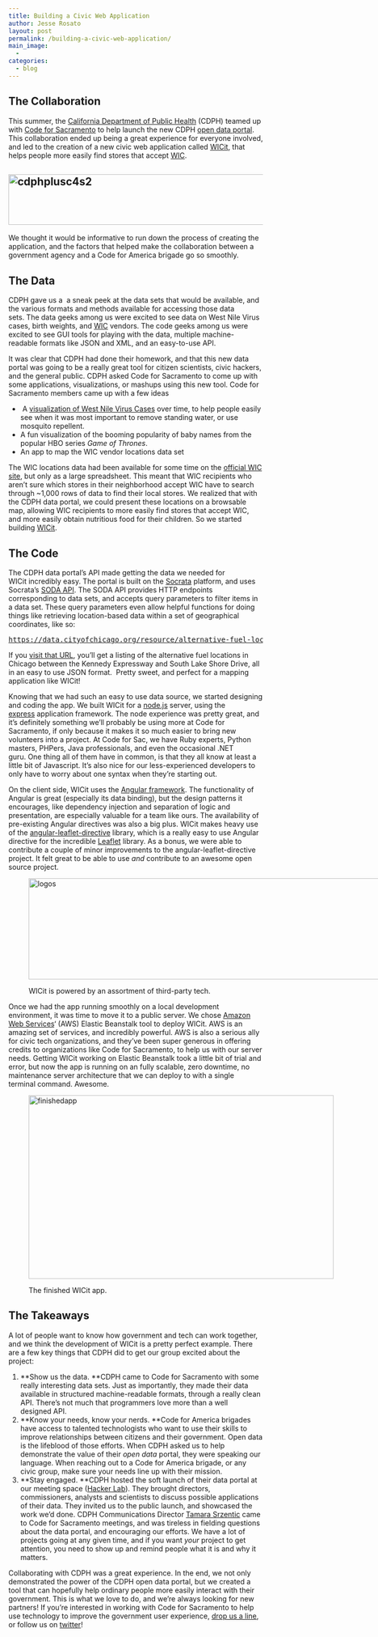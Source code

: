 ```yaml
---
title: Building a Civic Web Application
author: Jesse Rosato
layout: post
permalink: /building-a-civic-web-application/
main_image:
  - 
categories:
  - blog
---
```

## The Collaboration

This summer, the [California Department of Public Health][1] (CDPH) teamed up with [Code for Sacramento][2] to help launch the new CDPH <a title="The CDPH Open Data Portal" href="https://health.data.ca.gov/" target="_blank">open data portal</a>. This collaboration ended up being a great experience for everyone involved, and led to the creation of a new civic web application called [WICit][3], that helps people more easily find stores that accept [WIC][4].

## [<img class="alignnone size-full wp-image-733" src="../images/posts/cdphplusc4s2.png" alt="cdphplusc4s2" width="700" height="100" />][5]

We thought it would be informative to run down the process of creating the application, and the factors that helped make the collaboration between a government agency and a Code for America brigade go so smoothly.

## The Data

CDPH gave us a  a sneak peek at the data sets that would be available, and the various formats and methods available for accessing those data sets. The data geeks among us were excited to see data on West Nile Virus cases, birth weights, and <a title="California WIC Home" href="http://www.cdph.ca.gov/programs/wicworks/Pages/default.aspx" target="_blank">WIC</a> vendors. The code geeks among us were excited to see GUI tools for playing with the data, multiple machine-readable formats like JSON and XML, and an easy-to-use API.

It was clear that CDPH had done their homework, and that this new data portal was going to be a really great tool for citizen scientists, civic hackers, and the general public. CDPH asked Code for Sacramento to come up with some applications, visualizations, or mashups using this new tool. Code for Sacramento members came up with a few ideas

  *  A <a title="Github repository for West Nile visualization." href="https://github.com/haileypate/viz-west_nile_virus" target="_blank">visualization of West Nile Virus Cases</a> over time, to help people easily see when it was most important to remove standing water, or use mosquito repellent.
  * A fun visualization of the booming popularity of baby names from the popular HBO series *Game of Thrones*.
  * An app to map the WIC vendor locations data set

The WIC locations data had been available for some time on the [official WIC site][6], but only as a large spreadsheet. This meant that WIC recipients who aren&#8217;t sure which stores in their neighborhood accept WIC have to search through ~1,000 rows of data to find their local stores. We realized that with the CDPH data portal, we could present these locations on a browsable map, allowing WIC recipients to more easily find stores that accept WIC, and more easily obtain nutritious food for their children. So we started building <a title="WICit" href="http://findwic.com" target="_blank">WICit</a>.

## The Code

The CDPH data portal&#8217;s API made getting the data we needed for WICit incredibly easy. The portal is built on the <a title="Socrata" href="http://www.socrata.com/" target="_blank">Socrata</a> platform, and uses Socrata&#8217;s <a title="Socrata's developer home." href="http://dev.socrata.com/" target="_blank">SODA API</a>. The SODA API provides HTTP endpoints corresponding to data sets, and accepts query parameters to filter items in a data set. These query parameters even allow helpful functions for doing things like retrieving location-based data within a set of geographical coordinates, like so:

<pre><a class="exec has-tooltip" style="color: #1b1b1b;" title="" href="https://data.cityofchicago.org/resource/alternative-fuel-locations.json?$where=within_box(location,%2041.885001,%20-87.645939,%2041.867011,%20-87.618516)">https://data.cityofchicago.org/resource/alternative-fuel-locations.json?$where=within_box(location, 41.885001, -87.645939, 41.867011, -87.618516)</a></pre>

If you <a title="Check out that sweet bounding box function!" href="https://data.cityofchicago.org/resource/alternative-fuel-locations.json?$where=within_box(location,%2041.885001,%20-87.645939,%2041.867011,%20-87.618516)" target="_blank">visit that URL</a>, you&#8217;ll get a listing of the alternative fuel locations in Chicago between the Kennedy Expressway and South Lake Shore Drive, all in an easy to use JSON format.  Pretty sweet, and perfect for a mapping application like WICit!

Knowing that we had such an easy to use data source, we started designing and coding the app. We built WICit for a <a title="node.js" href="http://nodejs.org" target="_blank">node.js</a> server, using the <a title="express.js" href="http://expressjs.com/" target="_blank">express</a> application framework. The node experience was pretty great, and it&#8217;s definitely something we&#8217;ll probably be using more at Code for Sacramento, if only because it makes it so much easier to bring new volunteers into a project. At Code for Sac, we have Ruby experts, Python masters, PHPers, Java professionals, and even the occasional .NET guru. One thing all of them have in common, is that they all know at least a little bit of Javascript. It&#8217;s also nice for our less-experienced developers to only have to worry about one syntax when they&#8217;re starting out.

On the client side, WICit uses the <a title="Angular" href="https://angularjs.org/" target="_blank">Angular framework</a>. The functionality of Angular is great (especially its data binding), but the design patterns it encourages, like dependency injection and separation of logic and presentation, are especially valuable for a team like ours. The availability of pre-existing Angular directives was also a big plus. WICit makes heavy use of the <a title="Angular Leaflet Directive" href="https://github.com/tombatossals/angular-leaflet-directive" target="_blank">angular-leaflet-directive</a> library, which is a really easy to use Angular directive for the incredible <a title="Leaflet.js" href="http://leafletjs.com/" target="_blank">Leaflet</a> library. As a bonus, we were able to contribute a couple of minor improvements to the angular-leaflet-directive project. It felt great to be able to use *and* contribute to an awesome open source project.<figure id="attachment_734" style="width: 700px;" class="wp-caption aligncenter">

[<img class="wp-image-734 size-full" src="../images/posts/logos.png" alt="logos" width="700" height="200" />][7]<figcaption class="wp-caption-text">WICit is powered by an assortment of third-party tech.</figcaption></figure> 

Once we had the app running smoothly on a local development environment, it was time to move it to a public server. We chose [Amazon Web Services][8]&#8216; (AWS) Elastic Beanstalk tool to deploy WICit. AWS is an amazing set of services, and incredibly powerful. AWS is also a serious ally for civic tech organizations, and they&#8217;ve been super generous in offering credits to organizations like Code for Sacramento, to help us with our server needs. Getting WICit working on Elastic Beanstalk took a little bit of trial and error, but now the app is running on an fully scalable, zero downtime, no maintenance server architecture that we can deploy to with a single terminal command. Awesome.<figure id="attachment_736" style="width: 604px;" class="wp-caption alignnone">

[<img class="wp-image-736 size-large" src="../images/posts/finishedapp-1024x617.png" alt="finishedapp" width="604" height="363" />][9]<figcaption class="wp-caption-text">The finished WICit app.</figcaption></figure> 

## The Takeaways

A lot of people want to know how government and tech can work together, and we think the development of WICit is a pretty perfect example. There are a few key things that CDPH did to get our group excited about the project:

  1. **Show us the data. **CDPH came to Code for Sacramento with some really interesting data sets. Just as importantly, they made their data available in structured machine-readable formats, through a really clean API. There&#8217;s not much that programmers love more than a well designed API.
  2. **Know your needs, know your nerds. **Code for America brigades have access to talented technologists who want to use their skills to improve relationships between citizens and their government. Open data is the lifeblood of those efforts. When CDPH asked us to help demonstrate the value of their *open data* portal, they were speaking our language. When reaching out to a Code for America brigade, or any civic group, make sure your needs line up with their mission.
  3. **Stay engaged. **CDPH hosted the soft launch of their data portal at our meeting space ([Hacker Lab][10]). They brought directors, commissioners, analysts and scientists to discuss possible applications of their data. They invited us to the public launch, and showcased the work we&#8217;d done. CDPH Communications Director [Tamara Srzentic][11] came to Code for Sacramento meetings, and was tireless in fielding questions about the data portal, and encouraging our efforts. We have a lot of projects going at any given time, and if you want *your* project to get attention, you need to show up and remind people what it is and why it matters.

Collaborating with CDPH was a great experience. In the end, we not only demonstrated the power of the CDPH open data portal, but we created a tool that can hopefully help ordinary people more easily interact with their government. This is what we love to do, and we&#8217;re always looking for new partners! If you&#8217;re interested in working with Code for Sacramento to help use technology to improve the government user experience, [drop us a line][12], or follow us on [twitter][13]!

 [1]: http://www.cdph.ca.gov/Pages/DEFAULT.aspx "CDPH"
 [2]: http://code4sac.org "Code for Sacramento"
 [3]: http://findwic.com "WICit"
 [4]: http://www.fns.usda.gov/wic/women-infants-and-children-wic "WIC"
 [5]: ../images/posts/cdphplusc4s2.png
 [6]: http://www.cdph.ca.gov/programs/wicworks/Pages/default.aspx "Official California WIC Site"
 [7]: ../images/posts/logos.png
 [8]: http://aws.amazon.com "AWS"
 [9]: ../images/posts/finishedapp.png
 [10]: http://hackerlab.org/ "Sacramento Hacker Lab"
 [11]: http://twitter.com/TamaraIDEJA "@TamaraIDEJA"
 [12]: mailto:hello@codeforsacramento.org "Drop us a line!"
 [13]: http://twitter.com/cod4sac "@code4sac"